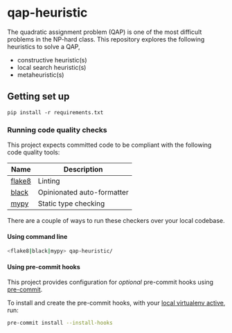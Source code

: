# qap-heuristic

The quadratic assignment problem (QAP) is one of the most difficult problems in the NP-hard class. This repository explores the following heuristics to solve a QAP,

- constructive heuristic(s)
- local search heuristic(s)
- metaheuristic(s)

## Getting set up

```
pip install -r requirements.txt
```

### Running code quality checks

This project expects committed code to be compliant with the following code quality tools:

| Name                                      | Description                |
| ----------------------------------------- | -------------------------- |
| [flake8](https://github.com/PyCQA/flake8) | Linting                    |
| [black](https://github.com/python/black)  | Opinionated auto-formatter |
| [mypy](https://github.com/python/mypy)    | Static type checking       |

There are a couple of ways to run these checkers over your local codebase.

#### Using command line

```bash
<flake8|black|mypy> qap-heuristic/
```

#### Using pre-commit hooks

This project provides configuration for _optional_ pre-commit hooks using [pre-commit](https://github.com/pre-commit/pre-commit).

To install and create the pre-commit hooks, with your [local virtualenv active](#local-python-environment), run:

```bash
pre-commit install --install-hooks
```
